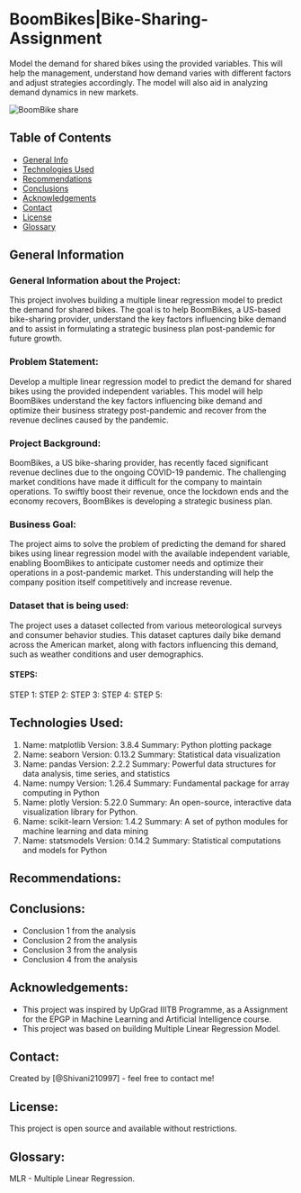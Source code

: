 # BoomBikes|Bike-Sharing-Assignment
Model the demand for shared bikes using the provided variables. This will help the management, understand how demand varies with different factors and adjust 
strategies accordingly. The model will also aid in analyzing demand dynamics in new markets.

  ![BoomBike share](https://github.com/user-attachments/assets/f59d6155-559c-4d8c-8d77-be03ea6e2607)


## Table of Contents
* [General Info](#general-information)
* [Technologies Used](#technologies-used)
* [Recommendations](#recommendations)
* [Conclusions](#conclusions)
* [Acknowledgements](#acknowledgements)
* [Contact](#contact)
* [License](#license)
* [Glossary](#glossary)

<!-- You can include any other section that is pertinent to your problem -->

## General Information
### General Information about the Project:
This project involves building a multiple linear regression model to predict the demand for shared bikes. The goal is to help BoomBikes, a US-based bike-sharing provider, understand the key factors influencing bike demand and to assist in formulating a strategic business plan post-pandemic for future growth.

### Problem Statement:
Develop a multiple linear regression model to predict the demand for shared bikes using the provided independent variables. This model will help BoomBikes understand the key factors influencing bike demand and optimize their business strategy post-pandemic and recover from the revenue declines caused by the pandemic.

### Project Background:
BoomBikes, a US bike-sharing provider, has recently faced significant revenue declines due to the ongoing COVID-19 pandemic. The challenging market conditions 
have made it difficult for the company to maintain operations. To swiftly boost their revenue, once the lockdown ends and the economy recovers, BoomBikes is 
developing a strategic business plan.

### Business Goal:
The project aims to solve the problem of predicting the demand for shared bikes using linear regression model with the available independent variable, enabling BoomBikes to anticipate customer needs and optimize their operations in a post-pandemic market. This understanding will help the company position itself competitively and increase revenue.

### Dataset that is being used:
The project uses a dataset collected from various meteorological surveys and consumer behavior studies. 
This dataset captures daily bike demand across the American market, along with factors influencing this demand, such as weather conditions and user demographics.

#### STEPS:
STEP 1: 
STEP 2:
STEP 3: 
STEP 4:
STEP 5:

<!-- You don't have to answer all the questions - just the ones relevant to your project. -->

## Technologies Used:
1. Name: matplotlib
   Version: 3.8.4
   Summary: Python plotting package
2. Name: seaborn
   Version: 0.13.2
   Summary: Statistical data visualization
3. Name: pandas
   Version: 2.2.2
   Summary: Powerful data structures for data analysis, time series, and statistics
4. Name: numpy
   Version: 1.26.4
   Summary: Fundamental package for array computing in Python
5. Name: plotly
   Version: 5.22.0
   Summary: An open-source, interactive data visualization library for Python.
6. Name: scikit-learn
   Version: 1.4.2
   Summary: A set of python modules for machine learning and data mining
7. Name: statsmodels
   Version: 0.14.2
   Summary: Statistical computations and models for Python

<!-- As the libraries versions keep on changing, it is recommended to mention the version of library used in this project -->

## Recommendations:


## Conclusions:
- Conclusion 1 from the analysis
- Conclusion 2 from the analysis
- Conclusion 3 from the analysis
- Conclusion 4 from the analysis

<!-- You don't have to answer all the questions - just the ones relevant to your project. -->

## Acknowledgements:
- This project was inspired by UpGrad IIITB Programme, as a Assignment for the EPGP in Machine Learning and Artificial Intelligence course.
- This project was based on building Multiple Linear Regression Model.

## Contact:
Created by [@Shivani210997] - feel free to contact me!

## License:
This project is open source and available without restrictions.

## Glossary:
MLR - Multiple Linear Regression.

<!-- Optional -->
<!-- ## License -->
<!-- This project is open source and available under the [... License](). -->

<!-- You don't have to include all sections - just the one's relevant to your project -->
